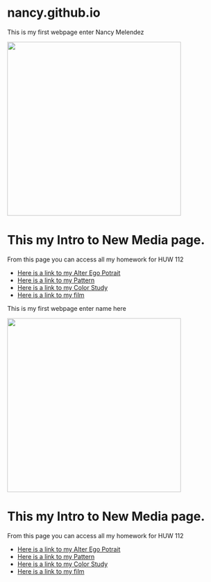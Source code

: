 # nancy.github.io 

<!DOCTYPE html>
<html><head></head>
<body>
<p>This is my first webpage enter Nancy Melendez</p>
  
  <img src="virtual landscape.jpg" height="400">
  <h1>This my Intro to New Media page.</h1>
    <p>From this page you can access all my homework for HUW 112</p>
    <ul>
      <li><a href="wildseedportrait.html">Here is a link to my Alter Ego Potrait</a></li>
      <li><a href="pattern.html">Here is a link to my Pattern</a></li>
      <li><a href="logo.html">Here is a link to my Color Study</a></li>
      <li><a href="film.html">Here is a link to my film</a></li>
      

</ul></body></html>

<!DOCTYPE html>
<html><head></head>
<body>
<p>This is my first webpage enter name here</p>
  
  <img src="virtual landscape.jpg" height="400">
  <h1>This my Intro to New Media page.</h1>
    <p>From this page you can access all my homework for HUW 112</p>
    <ul>
      <li><a href="wildseedportrait.html">Here is a link to my Alter Ego Potrait</a></li>
      <li><a href="pattern.html">Here is a link to my Pattern</a></li>
      <li><a href="logo.html">Here is a link to my Color Study</a></li>
      <li><a href="film.html">Here is a link to my film</a></li>
      

</ul></body></html>

